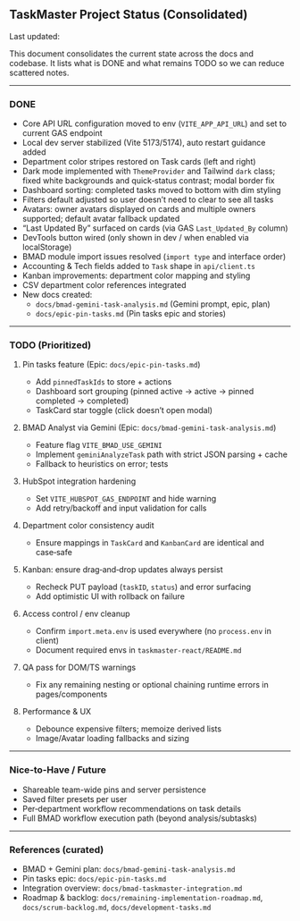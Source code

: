 ## TaskMaster Project Status (Consolidated)

Last updated: <insert date>

This document consolidates the current state across the docs and codebase. It lists what is DONE and what remains TODO so we can reduce scattered notes.

---

### DONE

- Core API URL configuration moved to env (`VITE_APP_API_URL`) and set to current GAS endpoint
- Local dev server stabilized (Vite 5173/5174), auto restart guidance added
- Department color stripes restored on Task cards (left and right)
- Dark mode implemented with `ThemeProvider` and Tailwind `dark` class; fixed white backgrounds and quick‑status contrast; modal border fix
- Dashboard sorting: completed tasks moved to bottom with dim styling
- Filters default adjusted so user doesn’t need to clear to see all tasks
- Avatars: owner avatars displayed on cards and multiple owners supported; default avatar fallback updated
- “Last Updated By” surfaced on cards (via GAS `Last_Updated_By` column)
- DevTools button wired (only shown in dev / when enabled via localStorage)
- BMAD module import issues resolved (`import type` and interface order)
- Accounting & Tech fields added to `Task` shape in `api/client.ts`
- Kanban improvements: department color mapping and styling
- CSV department color references integrated
- New docs created:
  - `docs/bmad-gemini-task-analysis.md` (Gemini prompt, epic, plan)
  - `docs/epic-pin-tasks.md` (Pin tasks epic and stories)

---

### TODO (Prioritized)

1) Pin tasks feature (Epic: `docs/epic-pin-tasks.md`)
   - Add `pinnedTaskIds` to store + actions
   - Dashboard sort grouping (pinned active → active → pinned completed → completed)
   - TaskCard star toggle (click doesn’t open modal)

2) BMAD Analyst via Gemini (Epic: `docs/bmad-gemini-task-analysis.md`)
   - Feature flag `VITE_BMAD_USE_GEMINI`
   - Implement `geminiAnalyzeTask` path with strict JSON parsing + cache
   - Fallback to heuristics on error; tests

3) HubSpot integration hardening
   - Set `VITE_HUBSPOT_GAS_ENDPOINT` and hide warning
   - Add retry/backoff and input validation for calls

4) Department color consistency audit
   - Ensure mappings in `TaskCard` and `KanbanCard` are identical and case‑safe

5) Kanban: ensure drag‑and‑drop updates always persist
   - Recheck PUT payload (`taskID`, `status`) and error surfacing
   - Add optimistic UI with rollback on failure

6) Access control / env cleanup
   - Confirm `import.meta.env` is used everywhere (no `process.env` in client)
   - Document required envs in `taskmaster-react/README.md`

7) QA pass for DOM/TS warnings
   - Fix any remaining nesting or optional chaining runtime errors in pages/components

8) Performance & UX
   - Debounce expensive filters; memoize derived lists
   - Image/Avatar loading fallbacks and sizing

---

### Nice‑to‑Have / Future

- Shareable team-wide pins and server persistence
- Saved filter presets per user
- Per‑department workflow recommendations on task details
- Full BMAD workflow execution path (beyond analysis/subtasks)

---

### References (curated)

- BMAD + Gemini plan: `docs/bmad-gemini-task-analysis.md`
- Pin tasks epic: `docs/epic-pin-tasks.md`
- Integration overview: `docs/bmad-taskmaster-integration.md`
- Roadmap & backlog: `docs/remaining-implementation-roadmap.md`, `docs/scrum-backlog.md`, `docs/development-tasks.md`


